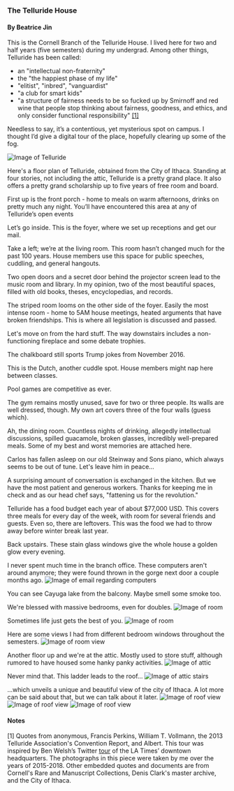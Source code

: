 ### The Telluride House
#### By Beatrice Jin

This is the Cornell Branch of the Telluride House. I lived here for two and half years (five semesters) during my undergrad. Among other things, Telluride has been called:

  * an "intellectual non-fraternity"
  * the "the happiest phase of my life"
  * "elitist", "inbred", "vanguardist"
  * "a club for smart kids"
  * "a structure of fairness needs to be so fucked up by Smirnoff and red wine that people stop thinking about fairness, goodness, and ethics, and only consider functional responsibility" [[1]](#notes)

Needless to say, it’s a contentious, yet mysterious spot on campus. I thought I’d give a digital tour of the place, hopefully clearing up some of the fog. 

![Image of Telluride](photos/intro2.jpg)

Here's a floor plan of Telluride, obtained from the City of Ithaca. Standing at four stories, not including the attic, Telluride is a pretty grand place. It also offers a pretty grand scholarship up to five years of free room and board.

First up is the front porch - home to meals on warm afternoons, drinks on pretty much any night. You’ll have encountered this area at any of Telluride’s open events

Let’s go inside. This is the foyer, where we set up receptions and get our mail. 

Take a left; we’re at the living room. This room hasn’t changed much for the past 100 years. House members use this space for public speeches, cuddling, and general hangouts.

Two open doors and a secret door behind the projector screen lead to the music room and library. In my opinion, two of the most beautiful spaces, filled with old books, theses, encyclopedias, and records. 

The striped room looms on the other side of the foyer. Easily the most intense room - home to 5AM house meetings, heated arguments that have broken friendships. This is where all legislation is discussed and passed. 

Let's move on from the hard stuff. The way downstairs includes a non-functioning fireplace and some debate trophies.

The chalkboard still sports Trump jokes from November 2016.

This is the Dutch, another cuddle spot. House members might nap here between classes.

Pool games are competitive as ever. 

The gym remains mostly unused, save for two or three people. Its walls are well dressed, though. My own art covers three of the four walls (guess which). 

Ah, the dining room. Countless nights of drinking, allegedly intellectual discussions, spilled guacamole, broken glasses, incredibly well-prepared meals. Some of my best and worst memories are attached here. 

Carlos has fallen asleep on our old Steinway and Sons piano, which always seems to be out of tune. Let's leave him in peace...

A surprising amount of conversation is exchanged in the kitchen. But we have the most patient and generous workers. Thanks for keeping me in check and as our head chef says, "fattening us for the revolution."

Telluride has a food budget each year of about $77,000 USD. This covers three meals for every day of the week, with room for several friends and guests. Even so, there are leftovers. This was the food we had to throw away before winter break last year.

Back upstairs. These stain glass windows give the whole house a golden glow every evening. 

I never spent much time in the branch office. These computers aren't around anymore; they were found thrown in the gorge next door a couple months ago. 
![Image of email regarding computers](documents/office_cpus.jpg)

You can see Cayuga lake from the balcony. Maybe smell some smoke too. 

We're blessed with massive bedrooms, even for doubles. 
![Image of room](photos/room1.jpg)

Sometimes life just gets the best of you.
![Image of room](photos/room2.jpg)

Here are some views I had from different bedroom windows throughout the semesters.
![Image of room view](photos/bedroom_view1.jpg)

Another floor up and we're at the attic. Mostly used to store stuff, although rumored to have housed some hanky panky activities. 
![Image of attic](photos/attic.jpg)

Never mind that. This ladder leads to the roof...
![Image of attic stairs](photos/attic_stairs.jpg)

...which unveils a unique and beautiful view of the city of Ithaca. A lot more can be said about that, but we can talk about it later. 
![Image of roof view](photos/roof_view1.jpg)
![Image of roof view](photos/roof_view3.jpg)
![Image of roof view](photos/roof_view4.jpg)

#### Notes
[1] Quotes from anonymous, Francis Perkins, William T. Vollmann, the 2013 Telluride Association's Convention Report, and Albert. 
This tour was inspired by Ben Welsh’s Twitter [tour](http://palewi.re/posts/2018/04/14/my-times/) of the LA Times’ downtown headquarters. The photographs in this piece were taken by me over the years of 2015-2018. Other embedded quotes and documents are from Cornell's Rare and Manuscript Collections, Denis Clark's master archive, and the City of Ithaca. 
